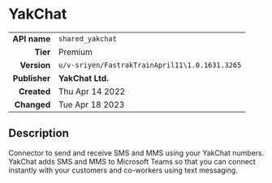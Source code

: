 # YakChat
| | |
|-:|-|
|**API name**|`shared_yakchat`|
|**Tier**|Premium|
|**Version**|`u/v-sriyen/FastrakTrainApril11\1.0.1631.3265`|
|**Publisher**|**YakChat Ltd.**|
|**Created**|Thu Apr 14 2022|
|**Changed**|Tue Apr 18 2023|

## Description
Connector to send and receive SMS and MMS using your YakChat numbers. YakChat adds SMS and MMS to Microsoft Teams so that you can connect instantly with your customers and co-workers using text messaging.
